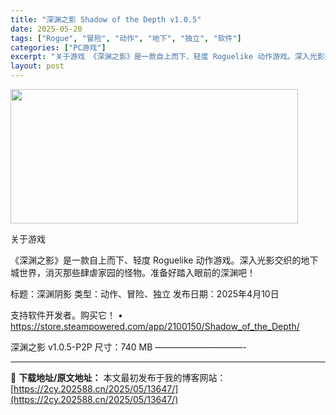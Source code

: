 ```yaml
---
title: "深渊之影 Shadow of the Depth v1.0.5"
date: 2025-05-20
tags: ["Rogue", "冒险", "动作", "地下", "独立", "软件"]
categories: ["PC游戏"]
excerpt: "关于游戏 《深渊之影》是一款自上而下、轻度 Roguelike 动作游戏。深入光影交织的地下城世界，消灭那些肆虐家园的怪物。准备好踏入眼前的深渊吧！ 标题：深渊阴影 类型：动作、冒险、独立 发布日期：2025年4月10日 支持软件开发者。购买它！ • https://store.steampower&hellip;"
layout: post
---
```


<img class="aligncenter size-full wp-image-13663" src="https://2cy.202588.cn/wp-content/uploads/2025/05/2025052003114676.webp" alt="" width="460" height="215" />

关于游戏

《深渊之影》是一款自上而下、轻度 Roguelike 动作游戏。深入光影交织的地下城世界，消灭那些肆虐家园的怪物。准备好踏入眼前的深渊吧！

标题：深渊阴影
类型：动作、冒险、独立
发布日期：2025年4月10日

支持软件开发者。购买它！
• https://store.steampowered.com/app/2100150/Shadow_of_the_Depth/

深渊之影 v1.0.5-P2P
尺寸：740 MB
——————————-

---
📖 **下载地址/原文地址：** 本文最初发布于我的博客网站：[https://2cy.202588.cn/2025/05/13647/](https://2cy.202588.cn/2025/05/13647/)
